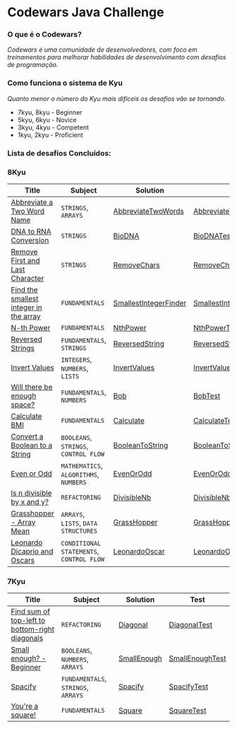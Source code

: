 #  Codewars Java Challenge

### O que é o Codewars?
_Codewars é uma comunidade de desenvolvedores, com foco em treinamentos para melhorar habilidades de desenvolvimento com
desafios de programação_.

### Como funciona o sistema de Kyu
_Quanto menor o número do Kyu mais difíceis os desafios vão se tornando._

- 7kyu, 8kyu - Beginner
- 5kyu, 6kyu - Novice
- 3kyu, 4kyu - Competent
- 1kyu, 2kyu - Proficient


### Lista de desafios Concluídos: 


### 8Kyu 

| Title                                                                                            | Subject                                  | Solution                                                                                                                                      | Test                                                                                                                                                  |
|--------------------------------------------------------------------------------------------------|------------------------------------------|-----------------------------------------------------------------------------------------------------------------------------------------------|-------------------------------------------------------------------------------------------------------------------------------------------------------|
| [Abbreviate a Two Word Name](https://www.codewars.com/kata/57eadb7ecd143f4c9c0000a3)             | `STRINGS`, `ARRAYS`                      | [AbbreviateTwoWords](https://github.com/CleuJunior/Codewars-Java/blob/main/src/main/java/com/br/javawars/kyu_8/AbbreviateTwoWords.java)       | [AbbreviateTwoWordsTest](https://github.com/CleuJunior/Codewars-Java/blob/main/src/test/java/com/br/javawars/kyu_8/AbbreviateTwoWordsTest.java)       |
| [DNA to RNA Conversion](https://www.codewars.com/kata/5556282156230d0e5e000089)                  | `STRINGS`                                | [BioDNA](https://github.com/CleuJunior/Codewars-Java/blob/main/src/main/java/com/br/javawars/kyu_8/BioDNA.java)                               | [BioDNATest](https://github.com/CleuJunior/Codewars-Java/blob/main/src/test/java/com/br/javawars/kyu_8/BioDNATest.java)                               |
| [Remove First and Last Character](https://www.codewars.com/kata/56bc28ad5bdaeb48760009b0)        | `STRINGS`                                | [RemoveChars](https://github.com/CleuJunior/Codewars-Java/blob/main/src/main/java/com/br/javawars/kyu_8/RemoveChars.java)                     | [RemoveCharsTest](https://github.com/CleuJunior/Codewars-Java/blob/main/src/test/java/com/br/javawars/kyu_8/RemoveCharsTest.java)                     |
| [Find the smallest integer in the array](https://www.codewars.com/kata/55a2d7ebe362935a210000b2) | `FUNDAMENTALS`                           | [SmallestIntegerFinder](https://github.com/CleuJunior/Codewars-Java/blob/main/src/main/java/com/br/javawars/kyu_8/SmallestIntegerFinder.java) | [SmallestIntegerFinderTest](https://github.com/CleuJunior/Codewars-Java/blob/main/src/test/java/com/br/javawars/kyu_8/SmallestIntegerFinderTest.java) |
| [N-th Power](https://www.codewars.com/kata/57d814e4950d8489720008db)                             | `FUNDAMENTALS`                           | [NthPower](https://github.com/CleuJunior/Codewars-Java/blob/main/src/main/java/com/br/javawars/kyu_8/NthPower.java)                           | [NthPowerTest](https://github.com/CleuJunior/Codewars-Java/blob/main/src/test/java/com/br/javawars/kyu_8/NthPowerTest.java)                           |
| [Reversed Strings](https://www.codewars.com/kata/5168bb5dfe9a00b126000018)                       | `FUNDAMENTALS`, `STRINGS`                | [ReversedString](https://github.com/CleuJunior/Codewars-Java/blob/main/src/main/java/com/br/javawars/kyu_8/ReversedString.java)               | [ReversedStringTest](https://github.com/CleuJunior/Codewars-Java/tree/main/src/test/java/com/br/javawars/kyu_8)                                       |
| [Invert Values](https://www.codewars.com/kata/5899dc03bc95b1bf1b0000ad)                          | `INTEGERS`, `NUMBERS`, `LISTS`           | [InvertValues](https://github.com/CleuJunior/Codewars-Java/blob/main/src/main/java/com/br/javawars/kyu_8/InvertValues.java)                   | [InvertValuesTest](https://github.com/CleuJunior/Codewars-Java/blob/main/src/test/java/com/br/javawars/kyu_8/InvertValuesTest.java)                   |
| [Will there be enough space?](https://www.codewars.com/kata/5875b200d520904a04000003)            | `FUNDAMENTALS`, `NUMBERS`                | [Bob](https://github.com/CleuJunior/Codewars-Java/blob/main/src/main/java/com/br/javawars/kyu_8/Bob.java)                                     | [BobTest](https://github.com/CleuJunior/Codewars-Java/blob/main/src/test/java/com/br/javawars/kyu_8/BobTest.java)                                     |
| [Calculate BMI](https://www.codewars.com/kata/57a429e253ba3381850000fb)                          | `FUNDAMENTALS`                           | [Calculate](https://github.com/CleuJunior/Codewars-Java/blob/main/src/main/java/com/br/javawars/kyu_8/Calculate.java)                         | [CalculateTest](https://github.com/CleuJunior/Codewars-Java/blob/main/src/test/java/com/br/javawars/kyu_8/CalculateTest.java)                         |
| [Convert a Boolean to a String](https://www.codewars.com/kata/551b4501ac0447318f0009cd)          | `BOOLEANS`, `STRINGS`, `CONTROL FLOW`    | [BooleanToString](https://github.com/CleuJunior/Codewars-Java/blob/main/src/main/java/com/br/javawars/kyu_8/BooleanToString.java)             | [BooleanToStringTest](https://github.com/CleuJunior/Codewars-Java/blob/main/src/test/java/com/br/javawars/kyu_8/BooleanToStringTest.java)             |
| [Even or Odd](https://www.codewars.com/kata/53da3dbb4a5168369a0000fe)                            | `MATHEMATICS`, `ALGORITHMS`, `NUMBERS`   | [EvenOrOdd](https://github.com/CleuJunior/Codewars-Java/blob/main/src/main/java/com/br/javawars/kyu_8/EvenOrOdd.java)                         | [EvenOrOddTest](https://github.com/CleuJunior/Codewars-Java/blob/main/src/test/java/com/br/javawars/kyu_8/EvenOrOddTest.java)                         |
| [Is n divisible by x and y?](https://www.codewars.com/kata/5545f109004975ea66000086)             | `REFACTORING`                            | [DivisibleNb](https://github.com/CleuJunior/Codewars-Java/blob/main/src/main/java/com/br/javawars/kyu_8/DivisibleNb.java)                     | [DivisibleNbTest](https://github.com/CleuJunior/Codewars-Java/blob/main/src/test/java/com/br/javawars/kyu_8/DivisibleNbTest.java)                     |
| [Grasshopper - Array Mean](https://www.codewars.com/kata/55d277882e139d0b6000005d)               | `ARRAYS`, `LISTS`, `DATA STRUCTURES`     | [GrassHopper](https://github.com/CleuJunior/Codewars-Java/blob/main/src/main/java/com/br/javawars/kyu_8/GrassHopper.java)                     | [GrassHopperTest](https://github.com/CleuJunior/Codewars-Java/blob/main/src/test/java/com/br/javawars/kyu_8/GrassHopperTest.java)                     |
| [Leonardo Dicaprio and Oscars](https://www.codewars.com/kata/56d49587df52101de70011e4)           | `CONDITIONAL STATEMENTS`, `CONTROL FLOW` | [LeonardoOscar](https://github.com/CleuJunior/Codewars-Java/blob/main/src/main/java/com/br/javawars/kyu_8/LeonardoOscar.java)                 | [LeonardoOscarTest](https://github.com/CleuJunior/Codewars-Java/blob/main/src/test/java/com/br/javawars/kyu_8/LeonardoOscarTest.java)                 |

### 7Kyu

| Title                                                                                                    | Subject                             | Solution                                                                                                                  | Test                                                                                                                              |
|----------------------------------------------------------------------------------------------------------|-------------------------------------|---------------------------------------------------------------------------------------------------------------------------|-----------------------------------------------------------------------------------------------------------------------------------|
| [Find sum of top-left to bottom-right diagonals](https://www.codewars.com/kata/5545f109004975ea66000086) | `REFACTORING`                       | [Diagonal](https://github.com/CleuJunior/Codewars-Java/blob/main/src/main/java/com/br/javawars/kyu_7/Diagonal.java)       | [DiagonalTest](https://github.com/CleuJunior/Codewars-Java/blob/main/src/test/java/com/br/javawars/kyu_7/DiagonalTest.java)       |
| [Small enough? - Beginner](https://www.codewars.com/kata/57cc981a58da9e302a000214)                       | `BOOLEANS`, `NUMBERS`, `ARRAYS`     | [SmallEnough](https://github.com/CleuJunior/Codewars-Java/blob/main/src/main/java/com/br/javawars/kyu_7/SmallEnough.java) | [SmallEnoughTest](https://github.com/CleuJunior/Codewars-Java/blob/main/src/test/java/com/br/javawars/kyu_7/SmallEnoughTest.java) |
| [Spacify](https://www.codewars.com/kata/57f8ee485cae443c4d000127)                                        | `FUNDAMENTALS`, `STRINGS`, `ARRAYS` | [Spacify](https://github.com/CleuJunior/Codewars-Java/blob/main/src/main/java/com/br/javawars/kyu_7/Spacify.java)         | [SpacifyTest](https://github.com/CleuJunior/Codewars-Java/blob/main/src/test/java/com/br/javawars/kyu_7/SpacifyTest.java)         |
| [You're a square!](https://www.codewars.com/kata/54c27a33fb7da0db0100040e)                               | `FUNDAMENTALS`                      | [Square](https://github.com/CleuJunior/Codewars-Java/blob/main/src/main/java/com/br/javawars/kyu_7/Square.java)           | [SquareTest](https://github.com/CleuJunior/Codewars-Java/blob/main/src/test/java/com/br/javawars/kyu_7/SquareTest.java)           |
